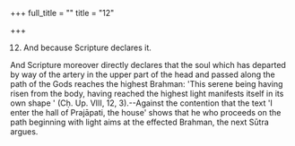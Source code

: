 +++
full_title = ""
title = "12"

+++


12. And because Scripture declares it.

And Scripture moreover directly declares that the soul which has departed by way of the artery in the upper part of the head and passed along the path of the Gods reaches the highest Brahman: 'This serene being having risen from the body, having reached the highest light manifests itself in its own shape ' (Cḥ. Up. VIII, 12, 3).--Against the contention that the text 'I enter the hall of Prajāpati, the house' shows that he who proceeds on the path beginning with light aims at the effected Brahman, the next Sūtra argues.

